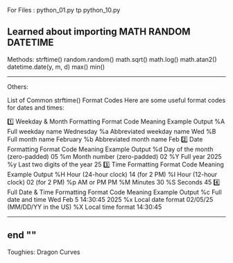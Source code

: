 For Files : python_01.py tp python_10.py

Learned about importing 
MATH
RANDOM 
DATETIME 
------
Methods: 
strftime()
random.random()
math.sqrt()
math.log()
math.atan2()
datetime.date(y, m, d)
max()
min()

------
Others: 

List of Common strftime() Format Codes
Here are some useful format codes for dates and times:

1️⃣ Weekday & Month Formatting
Format Code	Meaning	Example Output
%A	Full weekday name	Wednesday
%a	Abbreviated weekday name	Wed
%B	Full month name	February
%b	Abbreviated month name	Feb
2️⃣ Date Formatting
Format Code	Meaning	Example Output
%d	Day of the month (zero-padded)	05
%m	Month number (zero-padded)	02
%Y	Full year	2025
%y	Last two digits of the year	25
3️⃣ Time Formatting
Format Code	Meaning	Example Output
%H	Hour (24-hour clock)	14 (for 2 PM)
%I	Hour (12-hour clock)	02 (for 2 PM)
%p	AM or PM	PM
%M	Minutes	30
%S	Seconds	45
4️⃣ Full Date & Time Formatting
Format Code	Meaning	Example Output
%c	Full date and time	Wed Feb 5 14:30:45 2025
%x	Local date format	02/05/25 (MM/DD/YY in the US)
%X	Local time format	14:30:45

-------
end ""
-------
Toughies: Dragon Curves 